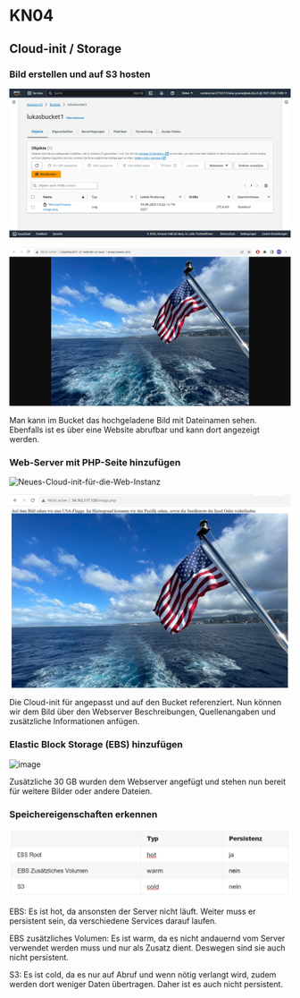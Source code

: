# KN04

## Cloud-init / Storage

### Bild erstellen und auf S3 hosten

![image](Bucket-Liste.png)

![image](Bild-mit-URL.png)

Man kann im Bucket das hochgeladene Bild mit Dateinamen sehen. Ebenfalls ist es über eine Website abrufbar und kann dort angezeigt werden.

### Web-Server mit PHP-Seite hinzufügen

![Neues-Cloud-init-für-die-Web-Instanz](Cloud-init-bild.yaml)

![image](Bild-mit-Webserver.png)

Die Cloud-init für angepasst und auf den Bucket referenziert. Nun können wir dem Bild über den Webserver Beschreibungen, Quellenangaben und zusätzliche Informationen anfügen.

### Elastic Block Storage (EBS) hinzufügen

![image](EBS-Speicher-angefügt.png)

Zusätzliche 30 GB wurden dem Webserver angefügt und stehen nun bereit für weitere Bilder oder andere Dateien.

### Speichereigenschaften erkennen

![image](Kategorisierung.png)

EBS: Es ist hot, da ansonsten der Server nicht läuft. Weiter muss er persistent sein, da verschiedene Services darauf laufen.

EBS zusätzliches Volumen: Es ist warm, da es nicht andauernd vom Server verwendet werden muss und nur als Zusatz dient. Deswegen sind sie auch nicht persistent.

S3: Es ist cold, da es nur auf Abruf und wenn nötig verlangt wird, zudem werden dort weniger Daten übertragen. Daher ist es auch nicht persistent.